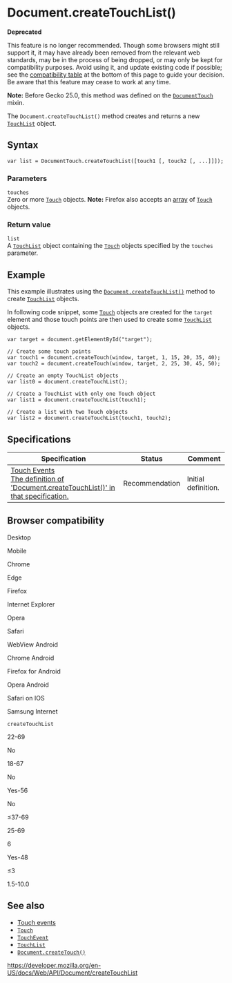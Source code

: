# Document.createTouchList()

**Deprecated**

This feature is no longer recommended. Though some browsers might still support it, it may have already been removed from the relevant web standards, may be in the process of being dropped, or may only be kept for compatibility purposes. Avoid using it, and update existing code if possible; see the [compatibility table](#browser_compatibility) at the bottom of this page to guide your decision. Be aware that this feature may cease to work at any time.

**Note:** Before Gecko 25.0, this method was defined on the [`DocumentTouch`](../documenttouch) mixin.

The `Document.createTouchList()` method <span class="seosummary">creates and returns a new [`TouchList`](../touchlist) object.</span>

## Syntax

    var list = DocumentTouch.createTouchList([touch1 [, touch2 [, ...]]]);

### Parameters

`touches`  
Zero or more [`Touch`](../touch) objects. **Note:** Firefox also accepts an [array](https://developer.mozilla.org/en-US/docs/Web/JavaScript/Reference/Global_Objects/Array) of [`Touch`](../touch) objects.

### Return value

`list`  
A [`TouchList`](../touchlist) object containing the [`Touch`](../touch) objects specified by the `touches` parameter.

## Example

This example illustrates using the [`Document.createTouchList()`](createtouchlist) method to create [`TouchList`](../touchlist) objects.

In following code snippet, some [`Touch`](../touch) objects are created for the `target` element and those touch points are then used to create some [`TouchList`](../touchlist) objects.

    var target = document.getElementById("target");

    // Create some touch points
    var touch1 = document.createTouch(window, target, 1, 15, 20, 35, 40);
    var touch2 = document.createTouch(window, target, 2, 25, 30, 45, 50);

    // Create an empty TouchList objects
    var list0 = document.createTouchList();

    // Create a TouchList with only one Touch object
    var list1 = document.createTouchList(touch1);

    // Create a list with two Touch objects
    var list2 = document.createTouchList(touch1, touch2);

## Specifications

<table><thead><tr class="header"><th>Specification</th><th>Status</th><th>Comment</th></tr></thead><tbody><tr class="odd"><td><a href="https://www.w3.org/TR/touch-events/#widl-Document-createTouchList-TouchList-Touch-touches">Touch Events<br />
<span class="small">The definition of 'Document.createTouchList()' in that specification.</span></a></td><td><span class="spec-rec">Recommendation</span></td><td>Initial definition.</td></tr></tbody></table>

## Browser compatibility

Desktop

Mobile

Chrome

Edge

Firefox

Internet Explorer

Opera

Safari

WebView Android

Chrome Android

Firefox for Android

Opera Android

Safari on IOS

Samsung Internet

`createTouchList`

22-69

No

18-67

No

Yes-56

No

≤37-69

25-69

6

Yes-48

≤3

1.5-10.0

## See also

- [Touch events](../touch_events)
- [`Touch`](../touch)
- [`TouchEvent`](../touchevent)
- [`TouchList`](../touchlist)
- [`Document.createTouch()`](createtouch)

<a href="https://developer.mozilla.org/en-US/docs/Web/API/Document/createTouchList" class="_attribution-link">https://developer.mozilla.org/en-US/docs/Web/API/Document/createTouchList</a>
